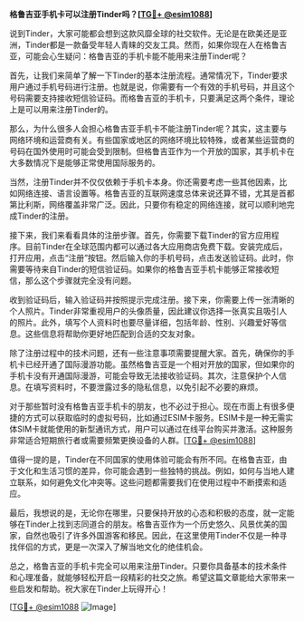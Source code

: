 **格鲁吉亚手机卡可以注册Tinder吗？[[TG💪+ @esim1088](https://t.me/s/esim1088)]**

说到Tinder，大家可能都会想到这款风靡全球的社交软件。无论是在欧美还是亚洲，Tinder都是一款备受年轻人青睐的交友工具。然而，如果你现在人在格鲁吉亚，可能会心生疑问：格鲁吉亚的手机卡能不能用来注册Tinder呢？

首先，让我们来简单了解一下Tinder的基本注册流程。通常情况下，Tinder要求用户通过手机号码进行注册。也就是说，你需要有一个有效的手机号码，并且这个号码需要支持接收短信验证码。而格鲁吉亚的手机卡，只要满足这两个条件，理论上是可以用来注册Tinder的。

那么，为什么很多人会担心格鲁吉亚手机卡不能注册Tinder呢？其实，这主要与网络环境和运营商有关。有些国家或地区的网络环境比较特殊，或者某些运营商的号码在国外使用时可能会受到限制。但格鲁吉亚作为一个开放的国家，其手机卡在大多数情况下是能够正常使用国际服务的。

当然，注册Tinder并不仅仅依赖于手机卡本身。你还需要考虑一些其他因素，比如网络连接、语言设置等。格鲁吉亚的互联网速度总体来说还算不错，尤其是首都第比利斯，网络覆盖非常广泛。因此，只要你有稳定的网络连接，就可以顺利地完成Tinder的注册。

接下来，我们来看看具体的注册步骤。首先，你需要下载Tinder的官方应用程序。目前Tinder在全球范围内都可以通过各大应用商店免费下载。安装完成后，打开应用，点击“注册”按钮。然后输入你的手机号码，点击发送验证码。此时，你需要等待来自Tinder的短信验证码。如果你的格鲁吉亚手机卡能够正常接收短信，那么这个步骤就完全没有问题。

收到验证码后，输入验证码并按照提示完成注册。接下来，你需要上传一张清晰的个人照片。Tinder非常重视用户的头像质量，因此建议你选择一张真实且吸引人的照片。此外，填写个人资料时也要尽量详细，包括年龄、性别、兴趣爱好等信息。这些信息将帮助你更好地匹配到合适的交友对象。

除了注册过程中的技术问题，还有一些注意事项需要提醒大家。首先，确保你的手机卡已经开通了国际漫游功能。虽然格鲁吉亚是一个相对开放的国家，但如果你的手机卡没有开通国际漫游，可能会导致无法接收验证码。其次，注意保护个人信息。在填写资料时，不要泄露过多的隐私信息，以免引起不必要的麻烦。

对于那些暂时没有格鲁吉亚手机卡的朋友，也不必过于担心。现在市面上有很多便捷的方式可以获取临时的虚拟号码，比如通过ESIM卡服务。ESIM卡是一种无需实体SIM卡就能使用的新型通讯方式，用户可以通过在线平台购买并激活。这种服务非常适合短期旅行者或需要频繁更换设备的人群。[[TG💪+ @esim1088](https://t.me/s/esim1088)]

值得一提的是，Tinder在不同国家的使用体验可能会有所不同。在格鲁吉亚，由于文化和生活习惯的差异，你可能会遇到一些独特的挑战。例如，如何与当地人建立联系，如何避免文化冲突等。这些问题都需要我们在使用过程中不断摸索和适应。

最后，我想说的是，无论你在哪里，只要保持开放的心态和积极的态度，就一定能够在Tinder上找到志同道合的朋友。格鲁吉亚作为一个历史悠久、风景优美的国家，自然也吸引了许多外国游客和移民。因此，在这里使用Tinder不仅是一种寻找伴侣的方式，更是一次深入了解当地文化的绝佳机会。

总之，格鲁吉亚的手机卡完全可以用来注册Tinder。只要你具备基本的技术条件和心理准备，就能够轻松开启一段精彩的社交之旅。希望这篇文章能给大家带来一些启发和帮助。祝大家在Tinder上玩得开心！

[[TG💪+ @esim1088](https://t.me/s/esim1088) ![Image](https://i.postimg.cc/4NQfJmqS/Snipaste-2025-05-13-00-14-12.png)]
